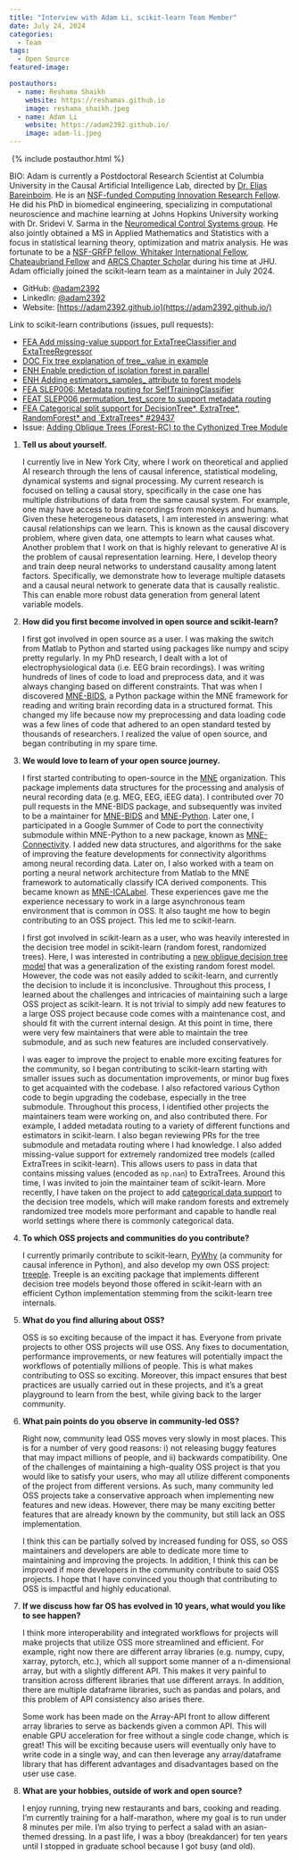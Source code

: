 ```yaml
---
title: "Interview with Adam Li, scikit-learn Team Member"
date: July 24, 2024
categories:
  - Team
tags:
  - Open Source
featured-image: 

postauthors:
  - name: Reshama Shaikh
    website: https://reshamas.github.io
    image: reshama_shaikh.jpeg 
  - name: Adam Li
    website: https://adam2392.github.io/
    image: adam-li.jpeg
---
```


<div>
  <img src="/assets/images/posts_images/{{ page.featured-image }}" alt="">
  {% include postauthor.html %}
</div>


BIO:  Adam is currently a Postdoctoral Research Scientist at Columbia University in the Causal Artificial Intelligence Lab, directed by [Dr. Elias Bareinboim](https://causalai.net/). He is an [NSF-funded Computing Innovation Research Fellow](https://cifellows2021.org/2021-class/). He did his PhD in biomedical engineering, specializing in computational neuroscience and machine learning at Johns Hopkins University working with Dr. Sridevi V. Sarma in the [Neuromedical Control Systems group](https://sarmalab.icm.jhu.edu/). He also jointly obtained a MS in Applied Mathematics and Statistics with a focus in statistical learning theory, optimization and matrix analysis. He was fortunate to be a [NSF-GRFP fellow, Whitaker International Fellow](https://icm.jhu.edu/2017/03/20/adam-li-selected-for-nsf-graduate-research-and-whitaker-international-fellowships/#.YH2ZT6lKj0o), [Chateaubriand Fellow](https://icm.jhu.edu/2017/06/16/adam-li-icm-phd-student-selected-for-chateaubriand-fellowship/#.YH2Zi6lKj0o) and [ARCS Chapter Scholar](https://icm.jhu.edu/2020/07/20/adam-li-icm-phd-student-receives-arcs-scholarship/#.YH2ZbKlKj0o) during his time at JHU. Adam officially joined the scikit-learn team as a maintainer in July 2024.

- GitHub: [@adam2392](https://github.com/adam2392)
- LinkedIn: [@adam2392](https://www.linkedin.com/in/adam2392/)
- Website: [https://adam2392.github.io](https://adam2392.github.io/)

Link to scikit-learn contributions (issues, pull requests): 
- [FEA Add missing-value support for ExtaTreeClassifier and ExtaTreeRegressor](https://github.com/scikit-learn/scikit-learn/pull/27966)
- [DOC Fix tree explanation of tree_.value in example](https://github.com/scikit-learn/scikit-learn/pull/29331)
- [ENH Enable prediction of isolation forest in parallel](https://github.com/scikit-learn/scikit-learn/pull/28622)
- [ENH Adding estimators_samples_ attribute to forest models](https://github.com/scikit-learn/scikit-learn/pull/26736)
- [FEA SLEP006: Metadata routing for SelfTrainingClassifier](https://github.com/scikit-learn/scikit-learn/pull/28494)
- [FEAT SLEP006 permutation_test_score to support metadata routing](https://github.com/scikit-learn/scikit-learn/pull/29266)
- [FEA Categorical split support for DecisionTree*, ExtraTree*, RandomForest* and `ExtraTrees* #29437](https://github.com/scikit-learn/scikit-learn/pull/29437) 
- Issue: [Adding Oblique Trees (Forest-RC) to the Cythonized Tree Module](https://github.com/scikit-learn/scikit-learn/issues/20819)

1. __Tell us about yourself.__

    I currently live in New York City, where I work on theoretical and applied AI research through the lens of causal inference, statistical modeling, dynamical systems and signal processing. My current research is focused on telling a causal story, specifically in the case one has multiple distributions of data from the same causal system. For example, one may have access to brain recordings from monkeys and humans. Given these heterogeneous datasets, I am interested in answering: what causal relationships can we learn. This is known as the causal discovery problem, where given data, one attempts to learn what causes what. Another problem that I work on that is highly relevant to generative AI is the problem of causal representation learning. Here, I develop theory and train deep neural networks to understand causality among latent factors. Specifically, we demonstrate how to leverage multiple datasets and a causal neural network to generate data that is causally realistic. This can enable more robust data generation from general latent variable models.


1. __How did you first become involved in open source and scikit-learn?__

    I first got involved in open source as a user. I was making the switch from Matlab to Python and started using packages like numpy and scipy pretty regularly. In my PhD research, I dealt with a lot of electrophysiological data (i.e. EEG brain recordings).  I was writing hundreds of lines of code to load and preprocess data, and it was always changing based on different constraints.  That was when I discovered [MNE-BIDS](https://github.com/mne-tools/mne-bids), a Python package within the MNE framework for reading and writing brain recording data in a structured format. This changed my life because now my preprocessing and data loading code was a few lines of code that adhered to an open standard tested by thousands of researchers. I realized the value of open source, and began contributing in my spare time.


1. __We would love to learn of your open source journey.__

    I first started contributing to open-source in the [MNE](https://github.com/mne-tools) organization. This package implements data structures for the processing and analysis of neural recording data (e.g. MEG, EEG, iEEG data). I contributed over 70 pull requests in the MNE-BIDS package, and subsequently was invited to be a maintainer for [MNE-BIDS](https://github.com/mne-tools/mne-bids) and [MNE-Python](https://github.com/mne-tools/mne-python). Later one, I participated in a Google Summer of Code to port the connectivity submodule within MNE-Python to a new package, known as [MNE-Connectivity](https://github.com/mne-tools/mne-connectivity). I added new data structures, and algorithms for the sake of improving the feature developments for connectivity algorithms among neural recording data. Later on, I also worked with a team on porting a neural network architecture from Matlab to the MNE framework to automatically classify ICA derived components. This became known as [MNE-ICALabel](https://github.com/mne-tools/mne-icalabel). These experiences gave me the experience necessary to work in a large asynchronous team environment that is common in OSS. It also taught me how to begin contributing to an OSS project. This led me to scikit-learn.

    I first got involved in scikit-learn as a user, who was heavily interested in the decision tree model in scikit-learn (random forest, randomized trees). Here, I was interested in contributing a [new oblique decision tree model](https://github.com/scikit-learn/scikit-learn/issues/20819) that was a generalization of the existing random forest model. However, the code was not easily added to scikit-learn, and currently the decision to include it is inconclusive. Throughout this process, I learned about the challenges and intricacies of maintaining such a large OSS project as scikit-learn. It is not trivial to simply add new features to a large OSS project because code comes with a maintenance cost, and should fit with the current internal design. At this point in time, there were very few maintainers that were able to maintain the tree submodule, and as such new features are included conservatively.

    I was eager to improve the project to enable more exciting features for the community, so I began contributing to scikit-learn starting with smaller issues such as documentation improvements, or minor bug fixes to get acquainted with the codebase. I also refactored various Cython code to begin upgrading the codebase, especially in the tree submodule. Throughout this process, I identified other projects the maintainers team were working on, and also contributed there. For example, I added metadata routing to a variety of different functions and estimators in scikit-learn. I also began reviewing PRs for the tree submodule and metadata routing where I had knowledge. I also added missing-value support for extremely randomized tree models (called ExtraTrees in scikit-learn). This allows users to pass in data that contains missing values (encoded as `np.nan`) to ExtraTrees. Around this time, I was invited to join the maintainer team of scikit-learn. More recently, I have taken on the project to add [categorical data support](https://github.com/scikit-learn/scikit-learn/pull/29437) to the decision tree models, which will make random forests and extremely randomized tree models more performant and capable to handle real world settings where there is commonly categorical data. 


1. __To which OSS projects and communities do you contribute?__

    I currently primarily contribute to scikit-learn, [PyWhy](https://github.com/py-why/dodiscover) (a community for causal inference in Python), and also develop my own OSS project: [treeple](https://github.com/neurodata/treeple). Treeple is an exciting package that implements different decision tree models beyond those offered in scikit-learn with an efficient Cython implementation stemming from the scikit-learn tree internals.


1. __What do you find alluring about OSS?__

    OSS is so exciting because of the impact it has. Everyone from private projects to other OSS projects will use OSS. Any fixes to documentation, performance improvements, or new features will potentially impact the workflows of potentially millions of people. This is what makes contributing to OSS so exciting. Moreover, this impact ensures that best practices are usually carried out in these projects, and it’s a great playground to learn from the best, while giving back to the larger community.


1. __What pain points do you observe in community-led OSS?__
    
    Right now, community lead OSS moves very slowly in most places. This is for a number of very good reasons: i) not releasing buggy features that may impact millions of people, and ii) backwards compatibility. One of the challenges of maintaining a high-quality OSS project is that you would like to satisfy your users, who may all utilize different components of the project from different versions. As such, many community led OSS projects take a conservative approach when implementing new features and new ideas. However, there may be many exciting better features that are already known by the community, but still lack an OSS implementation.

    I think this can be partially solved by increased funding for OSS, so OSS maintainers and developers are able to dedicate more time to maintaining and improving the projects. In addition, I think this can be improved if more developers in the community contribute to said OSS projects. I hope that I have convinced you though that contributing to OSS is impactful and highly educational. 


1. __If we discuss how far OS has evolved in 10 years, what would you like to see happen?__

    I think more interoperability and integrated workflows for projects will make projects that utilize OSS more streamlined and efficient. For example, right now there are different array libraries (e.g. numpy, cupy, xarray, pytorch, etc.), which all support some manner of a n-dimensional array, but with a slightly different API. This makes it very painful to transition across different libraries that use different arrays. In addition, there are multiple dataframe libraries, such as pandas and polars, and this problem of API consistency also arises there.

    Some work has been made on the Array-API front to allow different array libraries to serve as backends given a common API. This will enable GPU acceleration for free without a single code change, which is great! This will be exciting because users will eventually only have to write code in a single way, and can then leverage any array/dataframe library that has different advantages and disadvantages based on the user use case. 


1. __What are your hobbies, outside of work and open source?__

    I enjoy running, trying new restaurants and bars, cooking and reading. I’m currently training for a half-marathon, where my goal is to run under 8 minutes per mile. I’m also trying to perfect a salad with an asian-themed dressing. In a past life, I was a bboy (breakdancer) for ten years until I stopped in graduate school because I got busy (and old). 

